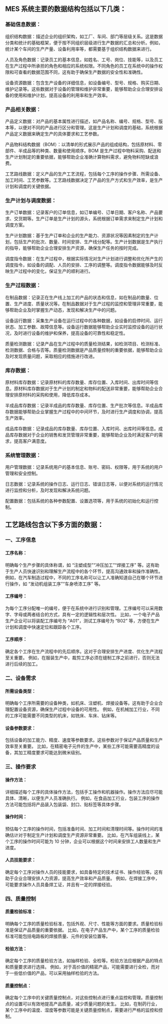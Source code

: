 ## MES 系统主要的数据结构包括以下几类：

### 基础信息数据：

组织结构数据：描述企业的组织架构，如工厂、车间、部门等层级关系。这是数据分类和统计的基础框架，便于按不同组织层级进行生产数据的汇总和分析。例如，统计某个车间的生产产量、设备利用率等，都需要基于组织结构数据来进行。

人员及角色数据：记录员工的基本信息，如姓名、工号、岗位、技能等，以及员工在生产过程中所承担的角色和相应的系统权限。不同角色的员工在系统中的操作权限和可查看的数据范围不同，这有助于确保生产数据的安全性和准确性。

设备资源数据：包含生产设备的详细信息，如设备编号、型号、规格、购买日期、维护记录等。这些数据对于设备的管理和维护非常重要，能够帮助企业合理安排设备的使用和维护计划，提高设备的利用率和生产效率。

### 产品相关数据：

产品定义数据：对产品的基本属性进行描述，如产品名称、编号、规格、型号、版本等，以便对不同的产品进行区分和管理。这是生产计划和调度的基础，系统根据产品定义数据来确定生产的具体要求和工艺参数。

产品物料结构数据（BOM）：以清单的形式展示产品的组成结构，包括原材料、零部件、半成品等的种类、数量和使用顺序。BOM 是生产过程中物料采购、配送和生产计划制定的重要依据，能够帮助企业准确计算物料需求，避免物料短缺或浪费。

工艺路线数据：定义产品的生产工艺流程，包括每个工序的操作步骤、所需设备、加工时间、工艺参数等。工艺路线数据决定了产品的生产方式和生产效率，是生产计划和调度的关键依据。

### 生产计划与调度数据：
生产订单数据：记录客户的订单信息，如订单编号、订单日期、客户名称、产品要求、交货期等。生产订单是生产计划的源头，系统根据订单需求来制定生产计划和调度方案。

生产计划数据：基于生产订单和企业的生产能力、资源状况等因素制定的生产计划，包括生产的批次、数量、时间安排、生产线分配等。生产计划数据是生产执行的指导，能够帮助企业合理安排生产资源，确保生产任务的按时完成。

调度指令数据：在生产过程中，根据实际情况对生产计划进行调整和优化所产生的调度指令，如设备的调配、人员的安排、工序的调整等。调度指令数据能够及时反映生产过程中的变化，保证生产的顺利进行。

### 生产过程数据：

在制品数据：记录正在生产线上加工的产品的状态和信息，如在制品的数量、位置、生产进度、质量状况等。在制品数据对于生产过程的监控和管理非常重要，能够帮助企业及时掌握生产动态，发现和解决生产中的问题。

设备运行数据：采集生产设备在运行过程中的各种数据，如设备的启停时间、运行状态、加工参数、故障信息等。设备运行数据能够帮助企业实时监控设备的运行状况，及时进行设备的维护和保养，提高设备的可靠性和稳定性。

质量检测数据：记录产品在生产过程中的质量检测结果，如检测项目、检测标准、检测数据、合格与否等。质量检测数据是产品质量控制的重要依据，能够帮助企业及时发现质量问题，采取相应的措施进行改进。

### 库存数据：

原材料库存数据：记录原材料的库存数量、库存位置、入库时间、出库时间等信息。原材料库存数据对于生产计划的制定和物料的配送非常重要，能够帮助企业合理安排原材料的采购和使用，降低库存成本。

半成品库存数据：记录半成品的库存数量、库存位置、生产批次等信息。半成品库存数据能够帮助企业掌握生产过程中的中间环节，及时进行生产调度和协调，提高生产效率。

成品库存数据：记录成品的库存数量、库存位置、入库时间、出库时间等信息。成品库存数据对于企业的销售和发货管理非常重要，能够帮助企业及时满足客户的需求，提高客户满意度。

### 系统管理数据：

用户管理数据：记录系统用户的基本信息、账号、密码、权限等，用于系统的用户管理和安全控制。

日志数据：记录系统的操作日志、运行日志、错误日志等，以便对系统的运行情况进行监控和分析，及时发现和解决系统问题。

配置数据：包括系统的各种参数配置、设置选项等，用于系统的初始化和运行控制。

## 工艺路线包含以下多方面的数据：

### 一、工序信息

#### 工序名称：

明确每个生产步骤的具体称谓，如 “注塑成型”“冲压加工”“焊接工序” 等。这有助于生产人员快速识别和理解生产流程中的各个环节，提高沟通效率和操作准确性。
例如，在汽车制造过程中，不同的工序名称可以让工人准确知道自己在哪个环节进行操作，如 “发动机组装工序”“车身喷漆工序” 等。

#### 工序编号：

为每个工序分配唯一的编号，便于在系统中进行识别和管理。工序编号可以采用数字、字母或两者结合的方式，具有一定的逻辑性和层次性。
比如，一个电子产品生产企业可以将装配工序编号为 “A01”，测试工序编号为 “B02” 等，方便在生产计划和调度中快速定位和跟踪各个工序。

#### 工序顺序：

确定各个工序在生产流程中的先后顺序。这对于合理安排生产进度、优化生产流程至关重要。
例如，在服装生产中，裁剪工序必须在缝制工序之前进行，否则无法进行后续的加工。

### 二、设备需求

#### 所需设备类型：

明确每个工序所需要的设备种类，如机床、注塑机、焊接设备等。这有助于企业合理配置设备资源，确保生产过程中设备的可用性。
例如，在机械加工行业，不同的工序可能需要不同类型的机床，如铣床、车床、钻床等。

#### 设备参数要求：

包括设备的加工能力、精度、速度等参数要求。这些参数对于保证产品质量和生产效率至关重要。
比如，在精密电子元件的生产中，某些工序可能需要高精度的设备，其加工精度要求可能达到微米级别。

### 三、操作要求

#### 操作方法：

详细描述每个工序的具体操作方法，包括手工操作和机器操作。操作方法应尽可能具体、清晰，以便生产人员准确执行。
例如，在食品加工行业，包装工序的操作方法可能包括将产品装入包装袋、封口、贴标签等具体步骤。

#### 操作时间：

预估每个工序的操作时间，包括准备时间、加工时间和清理时间等。操作时间的准确估计对于制定生产计划和调度生产资源非常重要。
比如，在汽车组装线上，某个工序的操作时间可能为 10 分钟，企业可以根据这个时间来安排工人数量和生产进度。

#### 人员技能要求：

确定每个工序对操作人员的技能要求，如具备特定的技术证书、操作经验等。这有助于企业合理安排人力资源，提高生产效率和产品质量。
例如，在焊接工序中，可能要求操作人员具备焊工证，并且有一定的焊接经验。

### 四、质量控制

#### 质量检验标准：

明确每个工序的质量检验标准，包括外观、尺寸、性能等方面的要求。质量检验标准是保证产品质量的重要依据。
比如，在电子产品生产中，某个工序的质量检验标准可能包括电路板的焊接质量、元件的安装位置等。

#### 检验方法：

确定每个工序的质量检验方法，如抽样检验、全检等。检验方法应根据产品的特点和质量要求进行选择。
例如，对于高价值的精密产品，可能需要进行全检，而对于一些低价值的产品，可以采用抽样检验的方法。

#### 质量控制点：

确定每个工序中的关键质量控制点，对这些控制点进行重点监控和管理。质量控制点的设置可以有效地提高产品质量，减少质量问题的发生。
比如，在制药行业，某个工序中的温度、湿度等参数可能是关键质量控制点，需要进行严格的监控和控制。